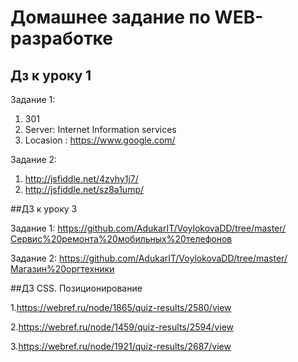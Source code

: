 ﻿# Домашнее задание по WEB-разработке

## Дз к уроку 1
Задание 1:
1) 301
2) Server: Internet Information services
3) Locasion : https://www.google.com/ 

Задание 2:
1) http://jsfiddle.net/4zvhy1j7/
2) http://jsfiddle.net/sz8a1ump/

##ДЗ к уроку 3

Задание 1:
https://github.com/AdukarIT/VoylokovaDD/tree/master/Сервис%20ремонта%20мобильных%20телефонов

Задание 2:
https://github.com/AdukarIT/VoylokovaDD/tree/master/Магазин%20оргтехники

##ДЗ CSS. Позиционирование

1.https://webref.ru/node/1865/quiz-results/2580/view
 
2.https://webref.ru/node/1459/quiz-results/2594/view

3.https://webref.ru/node/1921/quiz-results/2687/view